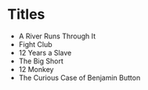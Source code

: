 # Titles

* A River Runs Through It
* Fight Club
* 12 Years a Slave
* The Big Short
* 12 Monkey
* The Curious Case of Benjamin Button 

